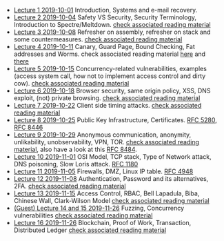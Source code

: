 - [Lecture 1 2019-10-01](./2019-10-01.pdf) Introduction, Systems and e-mail recovery.
- [Lecture 2 2019-10-04](./2019-10-04.pdf) Safety VS Security, Security Terminology, Introduction to Spectre/Meltdown. [check associated reading material](https://github.com/bris-sys-sec/reading/tree/master/lecture2-specter-meltdown)
- [Lecture 3 2019-10-08](./2019-10-08.pdf) Refresher on assembly, refresher on stack and some countermeasures. [check associated reading material](https://github.com/bris-sys-sec/reading/tree/master/lecture3-buffer-overflow)
- [Lecture 4 2019-10-11](./2019-10-11.pdf) Canary, Guard Page, Bound Checking, Fat addresses and Worms. check associated reading material [here](https://github.com/bris-sys-sec/reading/tree/master/lecture3-buffer-overflow) and [there](https://github.com/bris-sys-sec/reading/tree/master/lecture4-worms)
- [Lecture 5 2019-10-15](./2019-10-15.pdf) Concurrency-related vulnerabilities, examples (access system call, how not to implement access control and dirty cow). [check associated reading material](https://github.com/bris-sys-sec/reading/tree/master/lecture5-concurrency)
- [Lecture 6 2019-10-18](./2019-10-18.pdf) Browser security, same origin policy, XSS, DNS exploit, (not) private browsing. [check associated reading material](https://github.com/bris-sys-sec/reading/tree/master/lecture6-browser)
- [Lecture 7 2019-10-22](./2019-10-22.pdf) Client side timing attacks. [check associated reading material](https://github.com/bris-sys-sec/reading/tree/master/lecture7-timing-attack)
- [Lecture 8 2019-10-25](./2019-10-25.pdf) Public Key Infrastructure, Certificates. [RFC 5280](https://tools.ietf.org/html/rfc5280), [RFC 8446](https://tools.ietf.org/html/rfc8446)
- [Lecture 9 2019-10-29](./2019-10-29.pdf) Anonymous communication, anonymity, unlikability, unobservability, VPN, TOR. [check associated reading material](https://github.com/bris-sys-sec/reading/tree/master/lecture9-anonimity), also have a look at this [RFC 8484](https://tools.ietf.org/html/rfc8484).
- [Lecture 10 2019-11-01](./2019-11-01.pdf) OSI Model, TCP stack, Type of Network attack, DNS poisoning, Slow Loris attack. [RFC 1180](https://tools.ietf.org/html/rfc1180)
- [Lecture 11 2019-11-05](./2019-11-05.pdf) Firewalls, DMZ, Linux IP table. [RFC 4948](https://tools.ietf.org/html/rfc4948)
- [Lecture 12 2019-11-08](./2019-11-08.pdf) Authentication, Password and its alternatives, 2FA. [check associated reading material](https://github.com/bris-sys-sec/reading/tree/master/lecture11-authentication)
- [Lecture 13 2019-11-15](./2019-11-15.pdf) Access Control, RBAC, Bell Lapadula, Biba, Chinese Wall, Clark-Wilson Model [check associated reading material](https://github.com/bris-sys-sec/reading/tree/master/lecture12-access-control)
- [(Guest) Lecture 14 and 15 2019-11-26](./2019-11-26.pdf) Fuzzing, Concurrency vulnerabilities [check associated reading material](https://github.com/bris-sys-sec/reading/tree/master/lecture14-fuzzing)
- [Lecture 16 2019-11-26](./2019-12-06.pdf) Blockchain, Proof of Work, Transaction, Distributed Ledger [check associated reading material](https://github.com/bris-sys-sec/reading/tree/master/lecture16-blockchain)
